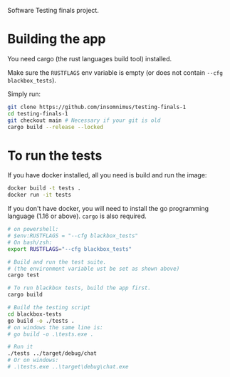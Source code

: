 Software Testing finals project.

# Building the app

You need cargo (the rust languages build tool) installed.

Make sure the `RUSTFLAGS` env variable is empty (or does not contain `--cfg blackbox_tests`).

Simply run:
```sh
git clone https://github.com/insomnimus/testing-finals-1
cd testing-finals-1
git checkout main # Necessary if your git is old
cargo build --release --locked
```

# To run the tests
If you have docker installed, all you need is build and run the image:

```sh
docker build -t tests .
docker run -it tests
```

If you don't have docker, you will need to install the go programming language (1.16 or above).
`cargo` is also required.

```sh
# on powershell:
# $env:RUSTFLAGS = "--cfg blackbox_tests"
# On bash/zsh:
export RUSTFLAGS="--cfg blackbox_tests"

# Build and run the test suite.
# (the environment variable ust be set as shown above)
cargo test

# To run blackbox tests, build the app first.
cargo build

# Build the testing script
cd blackbox-tests
go build -o ./tests .
# on windows the same line is:
# go build -o .\tests.exe .

# Run it
./tests ../target/debug/chat
# Or on windows:
# .\tests.exe ..\target\debug\chat.exe
```
